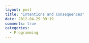 ```yaml
---
layout: post
title: "Intentions and Consequences"
date: 2012-04-29 09:19
comments: true
categories: 
  - Programming
---
```




